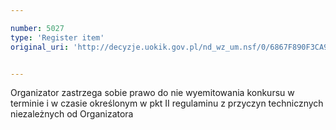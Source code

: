 ```yaml
---

number: 5027
type: 'Register item'
original_uri: 'http://decyzje.uokik.gov.pl/nd_wz_um.nsf/0/6867F890F3CA92B9C1257BA400320E1F?OpenDocument'


---
```


Organizator zastrzega sobie prawo do nie wyemitowania konkursu w terminie i w czasie określonym w pkt II regulaminu z przyczyn technicznych niezależnych od Organizatora

